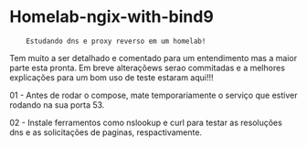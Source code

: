 # Homelab-ngix-with-bind9
        Estudando dns e proxy reverso em um homelab!

Tem muito a ser detalhado e comentado para um entendimento mas a maior parte esta pronta.
Em breve alteraçõews serao commitadas e a melhores explicações para um bom uso de teste estaram aqui!!!



01 - Antes de rodar o compose, mate temporariamente o serviço que estiver rodando na sua porta 53.

02 - Instale ferramentos como nslookup e curl para testar as resoluções dns e as solicitações de paginas, respactivamente.


